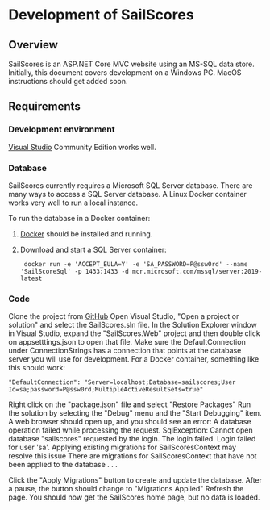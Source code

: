 
# Development of SailScores

## Overview

SailScores is an ASP.NET Core MVC website using an MS-SQL data store. Initially, this document covers development on a Windows PC. MacOS instructions should get added soon.

## Requirements

### Development environment
[Visual Studio](https://visualstudio.microsoft.com/) Community Edition works well.

### Database
SailScores currently requires a Microsoft SQL Server database. There are many ways to access a SQL Server database. A Linux Docker container works very well to run a local instance.

To run the database in a Docker container:
1. [Docker](https://www.docker.com/get-started) should be installed and running.
2. Download and start a SQL Server container:

        docker run -e 'ACCEPT_EULA=Y' -e 'SA_PASSWORD=P@ssw0rd' --name 'SailScoreSql' -p 1433:1433 -d mcr.microsoft.com/mssql/server:2019-latest

### Code



Clone the project from [GitHub](https://github.com/jbfraser1/SailScores)
Open Visual Studio, "Open a project or solution" and select the SailScores.sln file.
In the Solution Explorer window in Visual Studio, expand the "SailScores.Web" project and then double click on appsetttings.json to open that file. Make sure the DefaultConnection under ConnectionStrings has a connection that points at the database server you will use for development. For a Docker container, something like this should work:

    "DefaultConnection": "Server=localhost;Database=sailscores;User Id=sa;password=P@ssw0rd;MultipleActiveResultSets=true"

Right click on the "package.json" file and select "Restore Packages"
Run the solution by selecting the "Debug" menu and the "Start Debugging" item.
A web browser should open up, and you should see an error:
A database operation failed while processing the request.
SqlException: Cannot open database "sailscores" requested by the login. The login failed. Login failed for user 'sa'.
Applying existing migrations for SailScoresContext may resolve this issue
There are migrations for SailScoresContext that have not been applied to the database
.
.
.


Click the "Apply Migrations" button to create and update the database. After a pause, the button should change to "Migrations Applied" Refresh the page. You should now get the SailScores home page, but no data is loaded.